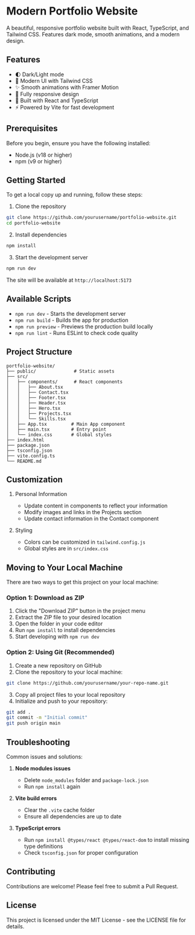 # Modern Portfolio Website

A beautiful, responsive portfolio website built with React, TypeScript, and Tailwind CSS. Features dark mode, smooth animations, and a modern design.

## Features

- 🌓 Dark/Light mode
- 🎨 Modern UI with Tailwind CSS
- ✨ Smooth animations with Framer Motion
- 📱 Fully responsive design
- 🚀 Built with React and TypeScript
- ⚡ Powered by Vite for fast development

## Prerequisites

Before you begin, ensure you have the following installed:
- Node.js (v18 or higher)
- npm (v9 or higher)

## Getting Started

To get a local copy up and running, follow these steps:

1. Clone the repository
```bash
git clone https://github.com/yourusername/portfolio-website.git
cd portfolio-website
```

2. Install dependencies
```bash
npm install
```

3. Start the development server
```bash
npm run dev
```

The site will be available at `http://localhost:5173`

## Available Scripts

- `npm run dev` - Starts the development server
- `npm run build` - Builds the app for production
- `npm run preview` - Previews the production build locally
- `npm run lint` - Runs ESLint to check code quality

## Project Structure

```
portfolio-website/
├── public/              # Static assets
├── src/
│   ├── components/      # React components
│   │   ├── About.tsx
│   │   ├── Contact.tsx
│   │   ├── Footer.tsx
│   │   ├── Header.tsx
│   │   ├── Hero.tsx
│   │   ├── Projects.tsx
│   │   └── Skills.tsx
│   ├── App.tsx         # Main App component
│   ├── main.tsx        # Entry point
│   └── index.css       # Global styles
├── index.html
├── package.json
├── tsconfig.json
├── vite.config.ts
└── README.md
```

## Customization

1. Personal Information
   - Update content in components to reflect your information
   - Modify images and links in the Projects section
   - Update contact information in the Contact component

2. Styling
   - Colors can be customized in `tailwind.config.js`
   - Global styles are in `src/index.css`

## Moving to Your Local Machine

There are two ways to get this project on your local machine:

### Option 1: Download as ZIP

1. Click the "Download ZIP" button in the project menu
2. Extract the ZIP file to your desired location
3. Open the folder in your code editor
4. Run `npm install` to install dependencies
5. Start developing with `npm run dev`

### Option 2: Using Git (Recommended)

1. Create a new repository on GitHub
2. Clone the repository to your local machine:
```bash
git clone https://github.com/yourusername/your-repo-name.git
```
3. Copy all project files to your local repository
4. Initialize and push to your repository:
```bash
git add .
git commit -m "Initial commit"
git push origin main
```

## Troubleshooting

Common issues and solutions:

1. **Node modules issues**
   - Delete `node_modules` folder and `package-lock.json`
   - Run `npm install` again

2. **Vite build errors**
   - Clear the `.vite` cache folder
   - Ensure all dependencies are up to date

3. **TypeScript errors**
   - Run `npm install @types/react @types/react-dom` to install missing type definitions
   - Check `tsconfig.json` for proper configuration

## Contributing

Contributions are welcome! Please feel free to submit a Pull Request.

## License

This project is licensed under the MIT License - see the LICENSE file for details.
